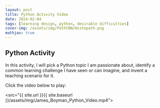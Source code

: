 ```yaml
---
layout: post
title: Python Activity Video
date: 2024-02-04
tags: [learning design, python, desirable difficulties]
cover-img: /assets/img/PathCNN/Histopath.png
mathjax: true
---
```


## Python Activity

In this activity, I will pick a Python topic I am passionate about, identify a common learning challenge I have seen or can imagine, and invent a teaching scenario for it. 

Click the video below to play:

<src="{{ site.url }}{{ site.baseurl }}/assets/img/James_Boyman_Python_Video.mp4">

